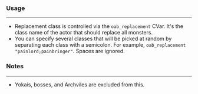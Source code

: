 ### Usage
---
- Replacement class is controlled via the `oab_replacement` CVar. It's the class name of the actor that should replace all monsters.
- You can specify several classes that will be picked at random by separating each class with a semicolon. For example, `oab_replacement "painlord;painbringer"`. Spaces are ignored.

### Notes
---
- Yokais, bosses, and Archviles are excluded from this.
